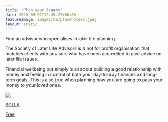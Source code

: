 ```yaml
---
title: "Plan your legacy"
date: 2020-09-01T12:49:27+06:00
featureImage: images/ma/placeholder.jpeg
layout: static
---
```


Find an advisor who specialises in later life planning.

The Society of Later Life Advisors is a not for profit organisation that matches clients with advisors who have been accredited to give advice on later life issues.

Financial wellbeing put simply is all about building a good relationship with money and feeling in control of both your day-to-day finances and long-term goals. This is also true when planning how you are going to pass your money to your loved ones.

<a class="ma-link" href="https://societyoflaterlifeadvisers.co.uk/"><div class="ma-card"><div class="ma-icon"><img src ="/images/icon-check.png"/></div><div class="ma-name"><p>SOLLA</p></div><div class="ma-paid-text"><span>Free</span></div></div></a>  

<br/><br/>






